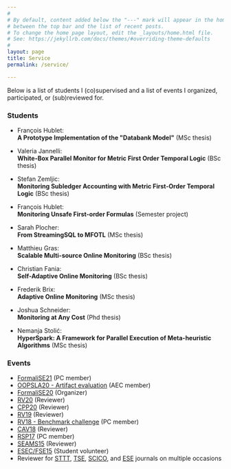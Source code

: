 ```yaml
---
#
# By default, content added below the "---" mark will appear in the home page
# between the top bar and the list of recent posts.
# To change the home page layout, edit the _layouts/home.html file.
# See: https://jekyllrb.com/docs/themes/#overriding-theme-defaults
#
layout: page 
title: Service
permalink: /service/

---
```


Below is a list of students I (co)supervised and a list of events I organized, participated, or (sub)reviewed for.

### Students 

- François Hublet: <br>
  **A Prototype Implementation of the "Databank Model"**
  (MSc thesis)

- Valeria Jannelli: <br>
  **White-Box Parallel Monitor for Metric First Order Temporal Logic**
  (BSc thesis)

- Stefan Zemljic: <br>
  **Monitoring Subledger Accounting with Metric First-Order Temporal Logic**
  (BSc thesis)

- François Hublet: <br>
  **Monitoring Unsafe First-order Formulas**
  (Semester project)

- Sarah Plocher: <br>
  **From StreamingSQL to MFOTL**
  (MSc thesis) 

- Matthieu Gras: <br>
  **Scalable Multi-source Online Monitoring**
  (BSc thesis)

- Christian Fania:  <br>
  **Self-Adaptive Online Monitoring**
  (BSc thesis)

- Frederik Brix: <br>
  **Adaptive Online Monitoring**
  (MSc thesis)

- Joshua Schneider:  <br>
  **Monitoring at Any Cost**
  (Phd thesis)

- Nemanja Stolić: <br>
  **HyperSpark: A Framework for Parallel Execution of Meta-heuristic Algorithms**
  (MSc thesis)

### Events

- [FormaliSE21](https://www.formalise.org/) (PC member)
- [OOPSLA20 - Artifact evaluation](https://2020.splashcon.org/track/splash-2020-oopsla) (AEC member)
- [FormaliSE20](https://www.formalise.org/) (Organizer)
- [RV20](https://rv20.ait.ac.at/) (Reviewer)
- [CPP20](https://popl20.sigplan.org/home/CPP-2020) (Reviewer) 
- [RV19](https://www.react.uni-saarland.de/rv2019/pc.html) (Reviewer)
- [RV18 - Benchmark challenge](https://www.springer.com/gp/book/9783030037680) (PC member)
- [CAV18](http://cavconference.org/2018/) (Reviewer)
- [RSP17](https://www.w3.org/community/rsp/rsp-workshop-2017/) (PC member)
- [SEAMS15](http://www.disim.univaq.it/seams2015/) (Reviewer)
- [ESEC/FSE15](http://esec-fse15.dei.polimi.it/) (Student volunteer)
- Reviewer for [STTT](https://www.springer.com/journal/10009), [TSE](https://www.computer.org/csdl/journal/ts), [SCICO](https://www.journals.elsevier.com/science-of-computer-programming), and [ESE](https://www.springer.com/journal/10664) journals on multiple occasions

